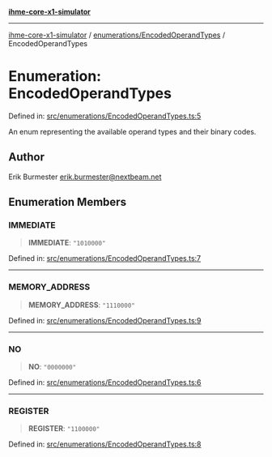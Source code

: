 [**ihme-core-x1-simulator**](../../../README.md)

***

[ihme-core-x1-simulator](../../../modules.md) / [enumerations/EncodedOperandTypes](../README.md) / EncodedOperandTypes

# Enumeration: EncodedOperandTypes

Defined in: [src/enumerations/EncodedOperandTypes.ts:5](https://github.com/ProgrammIt/CPU-Simulator/blob/1018f35141b4ad3f48781b12aa9e5f0ba9cc7301/src/enumerations/EncodedOperandTypes.ts#L5)

An enum representing the available operand types and their binary codes.

## Author

Erik Burmester <erik.burmester@nextbeam.net>

## Enumeration Members

### IMMEDIATE

> **IMMEDIATE**: `"1010000"`

Defined in: [src/enumerations/EncodedOperandTypes.ts:7](https://github.com/ProgrammIt/CPU-Simulator/blob/1018f35141b4ad3f48781b12aa9e5f0ba9cc7301/src/enumerations/EncodedOperandTypes.ts#L7)

***

### MEMORY\_ADDRESS

> **MEMORY\_ADDRESS**: `"1110000"`

Defined in: [src/enumerations/EncodedOperandTypes.ts:9](https://github.com/ProgrammIt/CPU-Simulator/blob/1018f35141b4ad3f48781b12aa9e5f0ba9cc7301/src/enumerations/EncodedOperandTypes.ts#L9)

***

### NO

> **NO**: `"0000000"`

Defined in: [src/enumerations/EncodedOperandTypes.ts:6](https://github.com/ProgrammIt/CPU-Simulator/blob/1018f35141b4ad3f48781b12aa9e5f0ba9cc7301/src/enumerations/EncodedOperandTypes.ts#L6)

***

### REGISTER

> **REGISTER**: `"1100000"`

Defined in: [src/enumerations/EncodedOperandTypes.ts:8](https://github.com/ProgrammIt/CPU-Simulator/blob/1018f35141b4ad3f48781b12aa9e5f0ba9cc7301/src/enumerations/EncodedOperandTypes.ts#L8)
